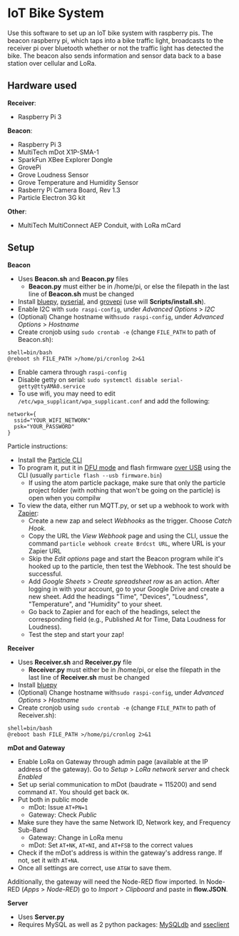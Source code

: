 # IoT Bike System
Use this software to set up an IoT bike system with raspberry pis. The beacon raspberry pi, which taps into a bike traffic light, broadcasts to the receiver pi over bluetooth whether or not the traffic light has detected the bike. The beacon also sends information and sensor data back to a base station over cellular and LoRa.

Hardware used
------------
**Receiver**:
- Raspberry Pi 3

**Beacon**:
- Raspberry Pi 3
- MultiTech mDot X1P-SMA-1
- SparkFun XBee Explorer Dongle
- GrovePi
- Grove Loudness Sensor
- Grove Temperature and Humidity Sensor
- Rasberry Pi Camera Board, Rev 1.3
- Particle Electron 3G kit

**Other**:
- MultiTech MultiConnect AEP Conduit, with LoRa mCard

Setup
-----
**Beacon**
- Uses **Beacon.sh** and **Beacon.py** files
  - **Beacon.py** must either be in /home/pi, or else the filepath in the last line of **Beacon.sh** must be changed
- Install [bluepy](https://github.com/IanHarvey/bluepy), [pyserial](https://github.com/pyserial/pyserial), and [grovepi](https://github.com/DexterInd/GrovePi) (use will **Scripts/install.sh**).
- Enable I2C with `sudo raspi-config`, under *Advanced Options* > *I2C*
- (Optional) Change hostname with`sudo raspi-config`, under *Advanced Options* > *Hostname*
- Create cronjob using `sudo crontab -e` (change `FILE_PATH` to path of Beacon.sh):
```
shell=bin/bash
@reboot sh FILE_PATH >/home/pi/cronlog 2>&1
```
- Enable camera through `raspi-config`
- Disable getty on serial: `sudo systemctl disable serial-getty@ttyAMA0.service`
- To use wifi, you may need to edit `/etc/wpa_supplicant/wpa_supplicant.conf` and add the following:
```
network={
  ssid="YOUR_WIFI_NETWORK"
  psk="YOUR_PASSWORD"
}
```
Particle instructions:
- Install the [Particle CLI](https://github.com/spark/particle-cli)
- To program it, put it in [DFU mode](https://docs.particle.io/guide/getting-started/modes/electron/#dfu-mode-device-firmware-upgrade-) and flash firmware [over USB](https://github.com/spark/particle-cli#compiling-remotely-and-flashing-locally) using the CLI (usually `particle flash --usb firmware.bin`)
    - If using the atom particle package, make sure that only the particle project folder (with nothing that won't be going on the particle) is open when you compilw
- To view the data, either run MQTT.py, or set up a webhook to work with [Zapier](zapier.com):
  - Create a new zap and select *Webhooks* as the trigger. Choose *Catch Hook.*
  - Copy the URL the *View Webhook* page and using the CLI, ussue the command `particle webhook create Brdcst URL`, where URL is your Zapier URL
  - Skip the *Edit options* page and start the Beacon program while it's hooked up to the particle, then test the Webhook. The test should be successful.
  - Add *Google Sheets* > *Create spreadsheet row* as an action. After logging in with your account, go to your Google Drive and create a new sheet. Add the headings "Time", "Devices", "Loudness", "Temperature", and "Humidity" to your sheet.
  - Go back to Zapier and for each of the headings, select the corresponding field (e.g., Published At for Time, Data Loudness for Loudness).
  - Test the step and start your zap!

**Receiver**
- Uses **Receiver.sh** and **Receiver.py** file
  - **Receiver.py** must either be in /home/pi, or else the filepath in the last line of **Receiver.sh** must be changed
- Install [bluepy](https://github.com/IanHarvey/bluepy)
- (Optional) Change hostname with`sudo raspi-config`, under *Advanced Options* > *Hostname*
- Create cronjob using `sudo crontab -e` (change `FILE_PATH` to path of Receiver.sh):
```
shell=bin/bash
@reboot bash FILE_PATH >/home/pi/cronlog 2>&1
```

**mDot and Gateway**
- Enable LoRa on Gateway through admin page (available at the IP address of the gateway). Go to *Setup* > *LoRa network server* and check *Enabled*
- Set up serial communication to mDot (baudrate = 115200) and send command `AT`. You should get back `OK`.
- Put both in public mode
  - mDot: Issue `AT+PN=1`
  - Gateway: Check *Public*
- Make sure they have the same Network ID, Network key, and Frequency Sub-Band
  - Gateway: Change in LoRa menu
  - mDot: Set `AT+NK`, `AT+NI`, and `AT+FSB` to the correct values  
- Check if the mDot's address is within the gateway's address range. If not, set it with `AT+NA`.
- Once all settings are correct, use `AT&W` to save them.

Additionally, the gateway will need the Node-RED flow imported. In Node-RED (*Apps* > *Node-RED*) go to *Import* > *Clipboard* and paste in **flow.JSON**.

**Server**
- Uses **Server.py**
- Requires MySQL as well as 2 python packages: [MySQLdb](https://pypi.python.org/pypi/MySQL-python/1.2.5) and [sseclient](https://github.com/mpetazzoni/sseclient)
